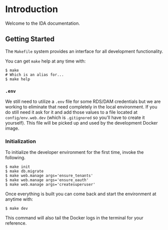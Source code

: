 # Introduction

Welcome to the IDA documentation.

## Getting Started

The `Makefile` system provides an interface for all development functionality.

You can get `make` help at any time with:

```
$ make
# Which is an alias for...
$ make help
```

### `.env`

We still need to utilize a `.env` file for some RDS/DAM credentials
but we are working to eliminate that need completely in the local
environment. If you do still need it ask for it and add those values
to a file located at `config/env.web.dev` (which is `.gitignored` so
you'll have to create it yourself). This file will be picked up and
used by the development Docker image.

### Initialization

To initialize the developer environment for the first time, invoke the
following.

```
$ make init
$ make db.migrate
$ make web.manage args='ensure_tenants'
$ make web.manage args='ensure_oauth'
$ make web.manage args='createsuperuser'
```

Once everything is built you can come back and start the environment
at anytime with:

```
$ make dev
```

This command will also tail the Docker logs in the terminal for your
reference.
